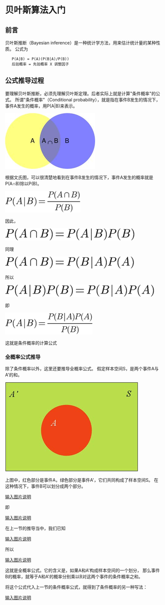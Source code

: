 # 贝叶斯算法入门


## 前言
贝叶斯推断（Bayesian inference）是一种统计学方法，用来估计统计量的某种性质。
公式为
```
   P(A|B) = P(A)(P(B|A)/P(B)) 
   后验概率 = 先验概率 X 调整因子 
```
## 公式推导过程
要理解贝叶斯推断，必须先理解贝叶斯定理。后者实际上就是计算"条件概率"的公式。
所谓"条件概率"（Conditional probability），就是指在事件B发生的情况下，事件A发生的概率，用P(A|B)来表示。

![输入图片说明](https://github.com/qccr-twl2123/python-algorithm/blob/master/resources/bg2011082502.jpg "在这里输入图片标题")

根据文氏图，可以很清楚地看到在事件B发生的情况下，事件A发生的概率就是P(A∩B)除以P(B)。

![输入图片说明](https://github.com/qccr-twl2123/python-algorithm/blob/master/resources/chart.png "在这里输入图片标题")

因此，

![输入图片说明](https://github.com/qccr-twl2123/python-algorithm/blob/master/resources/chart1.png "在这里输入图片标题")

同理

![输入图片说明](https://github.com/qccr-twl2123/python-algorithm/blob/master/resources/chart2.png "在这里输入图片标题")

所以

![输入图片说明](https://github.com/qccr-twl2123/python-algorithm/blob/master/resources/chart3.png "在这里输入图片标题")

即

![输入图片说明](https://github.com/qccr-twl2123/python-algorithm/blob/master/resources/chart5.png "在这里输入图片标题")

这就是条件概率的计算公式

### 全概率公式推导
除了条件概率以外，这里还要推导全概率公式。
假定样本空间S，是两个事件A与A'的和。

![输入图片说明](https://github.com/qccr-twl2123/python-algorithm/blob/master/resources/bg2011082503.jpg "在这里输入图片标题")

上图中，红色部分是事件A，绿色部分是事件A'，它们共同构成了样本空间S。
在这种情况下，事件B可以划分成两个部分。

[输入图片说明](https://github.com/qccr-twl2123/python-algorithm/blob/master/resources/bg2011082504.jpg "在这里输入图片标题")

即

[输入图片说明](https://github.com/qccr-twl2123/python-algorithm/blob/master/resources/chart6.png "在这里输入图片标题")

在上一节的推导当中，我们已知

[输入图片说明](https://github.com/qccr-twl2123/python-algorithm/blob/master/resources/chart7.png "在这里输入图片标题")

所以

[输入图片说明](https://github.com/qccr-twl2123/python-algorithm/blob/master/resources/chart8.png "在这里输入图片标题")

这就是全概率公式。它的含义是，如果A和A'构成样本空间的一个划分，
那么事件B的概率，就等于A和A'的概率分别乘以B对这两个事件的条件概率之和。

将这个公式代入上一节的条件概率公式，就得到了条件概率的另一种写法：

[输入图片说明](https://github.com/qccr-twl2123/python-algorithm/blob/master/resources/chart9.png "在这里输入图片标题")
